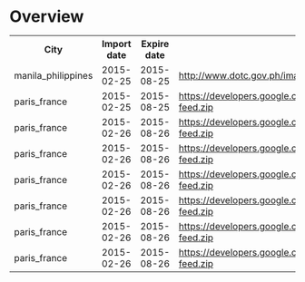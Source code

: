 # Overview<table><tr><th>City</th><th>Import date</th><th>Expire date</th><th>Source</th></tr><tr><td>manila_philippines</td><td>2015-02-25</td><td>2015-08-25</td><td>http://www.dotc.gov.ph/images/Open_Data/gtfs_884416.zip</td><tr><td>paris_france</td><td>2015-02-25</td><td>2015-08-25</td><td>https://developers.google.com/transit/gtfs/examples/sample-feed.zip</td><tr><td>paris_france</td><td>2015-02-26</td><td>2015-08-26</td><td>https://developers.google.com/transit/gtfs/examples/sample-feed.zip</td><tr><td>paris_france</td><td>2015-02-26</td><td>2015-08-26</td><td>https://developers.google.com/transit/gtfs/examples/sample-feed.zip</td><tr><td>paris_france</td><td>2015-02-26</td><td>2015-08-26</td><td>https://developers.google.com/transit/gtfs/examples/sample-feed.zip</td><tr><td>paris_france</td><td>2015-02-26</td><td>2015-08-26</td><td>https://developers.google.com/transit/gtfs/examples/sample-feed.zip</td><tr><td>paris_france</td><td>2015-02-26</td><td>2015-08-26</td><td>https://developers.google.com/transit/gtfs/examples/sample-feed.zip</td><tr><td>paris_france</td><td>2015-02-26</td><td>2015-08-26</td><td>https://developers.google.com/transit/gtfs/examples/sample-feed.zip</td></table>